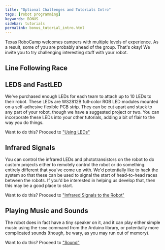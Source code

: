 ```yaml
---
title: "Optional Challenges and Tutorials Intro"
tags: [robot programming]
keywords: BONUS
sidebar: tutorials
permalink: bonus_tutorial_intro.html
---
```


Texas RoboCamp welcomes campers with multiple levels of experience. As a result, some of you are probably ahead of the group. That's okay! We invite you to try challenging interesting stuff with your robot.

## Line Following Race

## LEDS and FastLED

We've purchased enough LEDs for each team to attach up to 10 LEDs to their robot. These LEDs are WS2812B full-color RGB LED modules mounted on a self-adhesive flexible PCB strip. They can be cut apart and stuck to any part of your robot, though we have a suggested project or two. You can incorporate these LEDs into your other tutorials, adding a bit of flair to the way you do things. 

Want to do this? Proceed to ["Using LEDs"](led.html)

## Infrared Signals

You can control the infrared LEDs and phototransistors on the robot to do custom projects either to remotely control the robot or do something entirely different that you've come up with. We'd potentially like to hack the system so that these can be used to signal the start of head-to-head races between the robots. If you'd be interested in helping us develop that, then this may be a good place to start.

Want to do this? Proceed to ["Infrared Signals to the Robot"](infrared_signals.html)

## Playing Music and Sounds

The robot does in fact have a tiny speaker on it, and it can play either simple music using the `tone` command from the Arduino library, or potentially more complicated sounds (though, be wary, as you may run out of memory).

Want to do this? Proceed to ["Sound"](sound.html)
